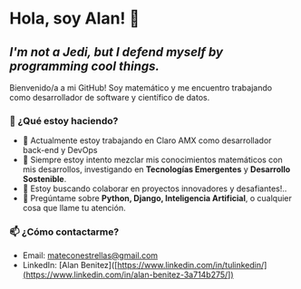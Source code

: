 # Hola, soy Alan! 👋

## _I'm not a Jedi, but I defend myself by programming cool things._

Bienvenido/a a mi GitHub! Soy matemático y me encuentro trabajando como desarrollador de software y científico de datos.

### 💼 ¿Qué estoy haciendo?

- 🔭 Actualmente estoy trabajando en Claro AMX como desarrollador back-end y DevOps
- 🌱 Siempre estoy intento mezclar mis conocimientos matemáticos con mis desarrollos, investigando en **Tecnologías Emergentes** y **Desarrollo Sostenible**.
- 👯 Estoy buscando colaborar en proyectos innovadores y desafiantes!..
- 💬 Pregúntame sobre **Python, Django, Inteligencia Artificial**, o cualquier cosa que llame tu atención.

### 📫 ¿Cómo contactarme?

- Email: mateconestrellas@gmail.com
- LinkedIn: [Alan Benitez]([https://www.linkedin.com/in/tulinkedin/](https://www.linkedin.com/in/alan-benitez-3a714b275/])




